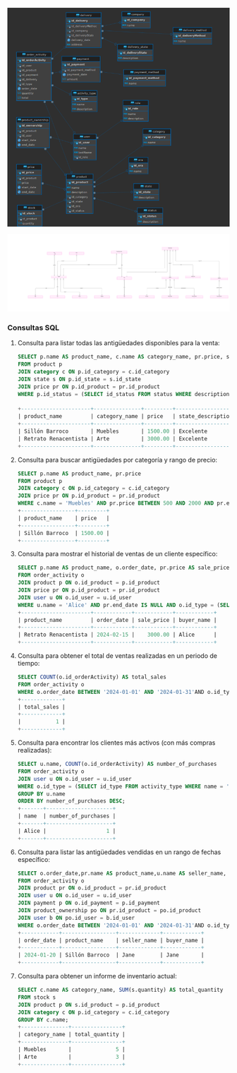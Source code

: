 ![](/img/logico.png)

![](/img/Entidades.png)


### Consultas SQL

1. Consulta para listar todas las antigüedades disponibles para la venta:

   ```sql
   SELECT p.name AS product_name, c.name AS category_name, pr.price, s.description AS state_description
   FROM product p
   JOIN category c ON p.id_category = c.id_category
   JOIN state s ON p.id_state = s.id_state
   JOIN price pr ON p.id_product = pr.id_product
   WHERE p.id_status = (SELECT id_status FROM status WHERE description = 'En venta') AND pr.end_date IS NULL;
   
   +----------------------+---------------+---------+-------------------+
   | product_name         | category_name | price   | state_description |
   +----------------------+---------------+---------+-------------------+
   | Sillón Barroco       | Muebles       | 1500.00 | Excelente         |
   | Retrato Renacentista | Arte          | 3000.00 | Excelente         |
   +----------------------+---------------+---------+-------------------+
   ```

2. Consulta para buscar antigüedades por categoría y rango de precio:

   ```sql
   SELECT p.name AS product_name, pr.price
   FROM product p
   JOIN category c ON p.id_category = c.id_category
   JOIN price pr ON p.id_product = pr.id_product
   WHERE c.name = 'Muebles' AND pr.price BETWEEN 500 AND 2000 AND pr.end_date IS NULL;
   +-----------------+---------+
   | product_name    | price   |
   +-----------------+---------+
   | Sillón Barroco  | 1500.00 |
   +-----------------+---------+
   ```

3. Consulta para mostrar el historial de ventas de un cliente específico:

   ```sql
   SELECT p.name AS product_name, o.order_date, pr.price AS sale_price, u.name AS buyer_name
   FROM order_activity o
   JOIN product p ON o.id_product = p.id_product
   JOIN price pr ON p.id_product = pr.id_product
   JOIN user u ON o.id_user = u.id_user
   WHERE u.name = 'Alice' AND pr.end_date IS NULL AND o.id_type = (SELECT id_type FROM activity_type WHERE name = 'Venta');
   +----------------------+------------+------------+------------+
   | product_name         | order_date | sale_price | buyer_name |
   +----------------------+------------+------------+------------+
   | Retrato Renacentista | 2024-02-15 |    3000.00 | Alice      |
   +----------------------+------------+------------+------------+
   ```

4. Consulta para obtener el total de ventas realizadas en un periodo de tiempo:

   ```sql
   SELECT COUNT(o.id_orderActivity) AS total_sales
   FROM order_activity o
   WHERE o.order_date BETWEEN '2024-01-01' AND '2024-01-31'AND o.id_type = (SELECT id_type FROM activity_type WHERE name = 'Venta');
   +-------------+
   | total_sales |
   +-------------+
   |           1 |
   +-------------+
   ```

5. Consulta para encontrar los clientes más activos (con más compras realizadas):

   ```sql
   SELECT u.name, COUNT(o.id_orderActivity) AS number_of_purchases
   FROM order_activity o
   JOIN user u ON o.id_user = u.id_user
   WHERE o.id_type = (SELECT id_type FROM activity_type WHERE name = 'Compra')
   GROUP BY u.name
   ORDER BY number_of_purchases DESC;
   +-------+---------------------+
   | name  | number_of_purchases |
   +-------+---------------------+
   | Alice |                   1 |
   +-------+---------------------+
   ```

6. Consulta para listar las antigüedades vendidas en un rango de fechas específico:

   ```sql
   SELECT o.order_date,pr.name AS product_name,u.name AS seller_name, b.name AS buyer_name
   FROM order_activity o
   JOIN product pr ON o.id_product = pr.id_product
   JOIN user u ON o.id_user = u.id_user
   JOIN payment p ON o.id_payment = p.id_payment
   JOIN product_ownership po ON pr.id_product = po.id_product
   JOIN user b ON po.id_user = b.id_user
   WHERE o.order_date BETWEEN '2024-01-01' AND '2024-01-31'AND o.id_type = (SELECT id_type FROM activity_type WHERE name = 'Venta');
   +------------+-----------------+-------------+------------+
   | order_date | product_name    | seller_name | buyer_name |
   +------------+-----------------+-------------+------------+
   | 2024-01-20 | Sillón Barroco  | Jane        | Jane       |
   +------------+-----------------+-------------+------------+
   ```

7. Consulta para obtener un informe de inventario actual:

   ```sql
   SELECT c.name AS category_name, SUM(s.quantity) AS total_quantity
   FROM stock s
   JOIN product p ON s.id_product = p.id_product
   JOIN category c ON p.id_category = c.id_category
   GROUP BY c.name;
   +---------------+----------------+
   | category_name | total_quantity |
   +---------------+----------------+
   | Muebles       |              5 |
   | Arte          |              3 |
   +---------------+----------------+
   ```

